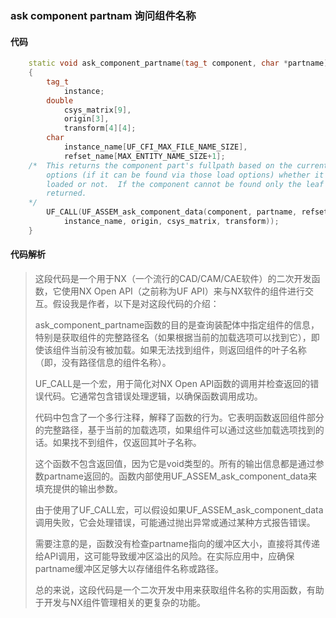 ### ask component partnam 询问组件名称

#### 代码

```cpp
    static void ask_component_partname(tag_t component, char *partname)  
    {  
        tag_t  
            instance;  
        double  
            csys_matrix[9],  
            origin[3],  
            transform[4][4];  
        char  
            instance_name[UF_CFI_MAX_FILE_NAME_SIZE],  
            refset_name[MAX_ENTITY_NAME_SIZE+1];  
    /*  This returns the component part's fullpath based on the current load  
        options (if it can be found via those load options) whether it is currently  
        loaded or not.  If the component cannot be found only the leaf name is  
        returned.  
    */  
        UF_CALL(UF_ASSEM_ask_component_data(component, partname, refset_name,  
            instance_name, origin, csys_matrix, transform));  
    }

```

#### 代码解析

> 这段代码是一个用于NX（一个流行的CAD/CAM/CAE软件）的二次开发函数，它使用NX Open API（之前称为UF API）来与NX软件的组件进行交互。假设我是作者，以下是对这段代码的介绍：
>
> ask_component_partname函数的目的是查询装配体中指定组件的信息，特别是获取组件的完整路径名（如果根据当前的加载选项可以找到它），即使该组件当前没有被加载。如果无法找到组件，则返回组件的叶子名称（即，没有路径信息的组件名称）。
>
> UF_CALL是一个宏，用于简化对NX Open API函数的调用并检查返回的错误代码。它通常包含错误处理逻辑，以确保函数调用成功。
>
> 代码中包含了一个多行注释，解释了函数的行为。它表明函数返回组件部分的完整路径，基于当前的加载选项，如果组件可以通过这些加载选项找到的话。如果找不到组件，仅返回其叶子名称。
>
> 这个函数不包含返回值，因为它是void类型的。所有的输出信息都是通过参数partname返回的。函数内部使用UF_ASSEM_ask_component_data来填充提供的输出参数。
>
> 由于使用了UF_CALL宏，可以假设如果UF_ASSEM_ask_component_data调用失败，它会处理错误，可能通过抛出异常或通过某种方式报告错误。
>
> 需要注意的是，函数没有检查partname指向的缓冲区大小，直接将其传递给API调用，这可能导致缓冲区溢出的风险。在实际应用中，应确保partname缓冲区足够大以存储组件名称或路径。
>
> 总的来说，这段代码是一个二次开发中用来获取组件名称的实用函数，有助于开发与NX组件管理相关的更复杂的功能。
>
